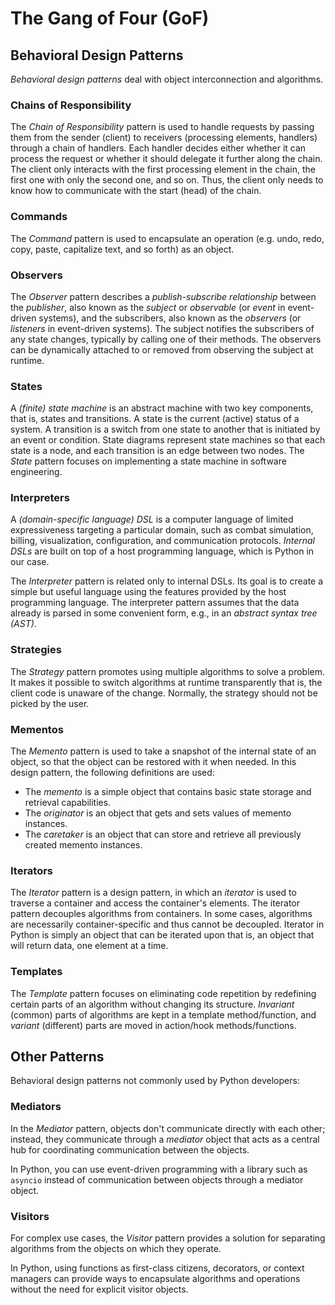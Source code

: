 # The Gang of Four (GoF)

## Behavioral Design Patterns

*Behavioral design patterns* deal with object interconnection and algorithms.

### Chains of Responsibility

The *Chain of Responsibility* pattern is used to handle requests by passing them from the sender (client) to receivers 
(processing elements, handlers) through a chain of handlers. 
Each handler decides either whether it can process the request or whether it should delegate it further along the chain.
The client only interacts with the first processing element in the chain, 
the first one with only the second one, and so on.
Thus, the client only needs to know how to communicate with the start (head) of the chain.

### Commands

The *Command* pattern is used to encapsulate an operation 
(e.g. undo, redo, copy, paste, capitalize text, and so forth) as an object.

### Observers

The *Observer* pattern describes a *publish-subscribe relationship* between the *publisher*, 
also known as the *subject* or *observable* (or *event* in event-driven systems), 
and the subscribers, also known as the *observers* (or *listeners* in event-driven systems).
The subject notifies the subscribers of any state changes, typically by calling one of their methods.
The observers can be dynamically attached to or removed from observing the subject at runtime.

### States

A *(finite) state machine* is an abstract machine with two key components, that is, states and transitions.
A state is the current (active) status of a system.
A transition is a switch from one state to another that is initiated by an event or condition.
State diagrams represent state machines so that each state is a node, and each transition is an edge between two nodes.
The *State* pattern focuses on implementing a state machine in software engineering.

### Interpreters

A *(domain-specific language) DSL* is a computer language of limited expressiveness targeting a particular domain,
such as combat simulation, billing, visualization, configuration, and communication protocols. 
*Internal DSLs* are built on top of a host programming language, which is Python in our case.

The *Interpreter* pattern is related only to internal DSLs. 
Its goal is to create a simple but useful language using the features provided by the host programming language.
The interpreter pattern assumes that the data already is parsed in some convenient form, 
e.g., in an *abstract syntax tree (AST)*.

### Strategies

The *Strategy* pattern promotes using multiple algorithms to solve a problem. 
It makes it possible to switch algorithms at runtime transparently that is,
the client code is unaware of the change.
Normally, the strategy should not be picked by the user.

### Mementos

The *Memento* pattern is used to take a snapshot of the internal state of an object, 
so that the object can be restored with it when needed. 
In this design pattern, the following definitions are used:
- The *memento* is a simple object that contains basic state storage and retrieval capabilities.
- The *originator* is an object that gets and sets values of memento instances.
- The *caretaker* is an object that can store and retrieve all previously created memento instances.

### Iterators

The *Iterator* pattern is a design pattern, in which an *iterator* is used to traverse a container and 
access the container's elements. 
The iterator pattern decouples algorithms from containers. 
In some cases, algorithms are necessarily container-specific and thus cannot be decoupled.
Iterator in Python is simply an object that can be iterated upon 
that is, an object that will return data, one element at a time.

### Templates

The *Template* pattern focuses on eliminating code repetition 
by redefining certain parts of an algorithm without changing its structure.
*Invariant* (common) parts of algorithms are kept in a template method/function, and 
*variant* (different) parts are moved in action/hook methods/functions.

## Other Patterns 

Behavioral design patterns not commonly used by Python developers:

### Mediators

In the *Mediator* pattern, objects don't communicate directly with each other; 
instead, they communicate through a *mediator* object 
that acts as a central hub for coordinating communication between the objects.

In Python, you can use event-driven programming with a library such as `asyncio` 
instead of communication between objects through a mediator object.

### Visitors

For complex use cases, the *Visitor* pattern provides a solution 
for separating algorithms from the objects on which they operate.

In Python, using functions as first-class citizens, decorators, or context managers 
can provide ways to encapsulate algorithms and operations without the need for explicit visitor objects.